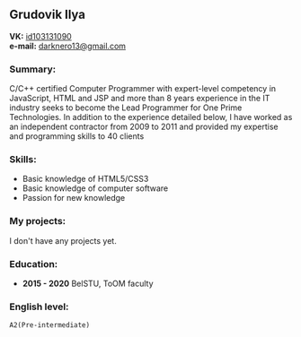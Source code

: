 
## Grudovik Ilya

**VK:** [id103131090](https://vk.com/id103131090)  
**e-mail:** darknero13@gmail.com

### Summary:  
C/C++ certified Computer Programmer with expert-level competency in JavaScript, HTML and JSP and more than 8 years experience in the IT industry seeks to become the Lead Programmer for One Prime Technologies. In addition to the experience detailed below, I have worked as an independent contractor from 2009 to 2011 and provided my expertise and programming skills to 40 clients  

### Skills:
* Basic knowledge of HTML5/CSS3
* Basic knowledge of computer software
* Passion for new knowledge

### My projects:
I don't have any projects yet.
  

### Education:
* **2015 - 2020** BelSTU, ToOM faculty



### English level:
    A2(Pre-intermediate)